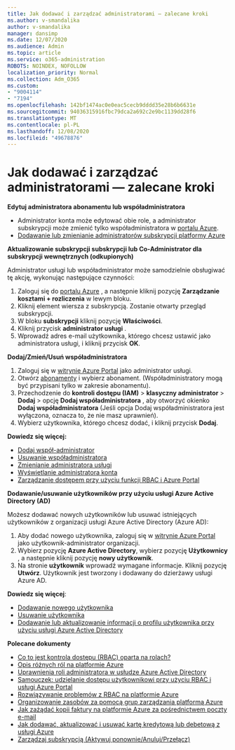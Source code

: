 ```yaml
---
title: Jak dodawać i zarządzać administratorami — zalecane kroki
ms.author: v-smandalika
author: v-smandalika
manager: dansimp
ms.date: 12/07/2020
ms.audience: Admin
ms.topic: article
ms.service: o365-administration
ROBOTS: NOINDEX, NOFOLLOW
localization_priority: Normal
ms.collection: Adm_O365
ms.custom:
- "9004114"
- "7194"
ms.openlocfilehash: 142bf1474ac0e0eac5cecb9dddd35e28b6b6631e
ms.sourcegitcommit: 94036315916fbc79dca2a692c2e9bc1139dd28f6
ms.translationtype: MT
ms.contentlocale: pl-PL
ms.lasthandoff: 12/08/2020
ms.locfileid: "49678876"
---
```

# <a name="how-to-add-and-manage-adminstrators---recommended-steps"></a>Jak dodawać i zarządzać administratorami — zalecane kroki

**Edytuj administratora abonamentu lub współadministratora**

- Administrator konta może edytować obie role, a administrator subskrypcji może zmienić tylko współadministratora w [portalu Azure](https://ms.portal.azure.com/#home).
- [Dodawanie lub zmienianie administratorów subskrypcji platformy Azure](https://docs.microsoft.com/azure/cost-management-billing/manage/add-change-subscription-administrator)

**Aktualizowanie subskrypcji subskrypcji lub Co-Administrator dla subskrypcji wewnętrznych (odkupionych)**

Administrator usługi lub współadministrator może samodzielnie obsługiwać tę akcję, wykonując następujące czynności:

1. Zaloguj się do [portalu Azure](https://ms.portal.azure.com/#home) , a następnie kliknij pozycję **Zarządzanie kosztami + rozliczenia** w lewym bloku.
2. Kliknij element wiersza z subskrypcją. Zostanie otwarty przegląd subskrypcji.
3. W bloku **subskrypcji** kliknij pozycję **Właściwości**. 
4. Kliknij przycisk **administrator usługi** .
5. Wprowadź adres e-mail użytkownika, którego chcesz ustawić jako administratora usługi, i kliknij przycisk **OK**.

**Dodaj/Zmień/Usuń współadministratora**

1. Zaloguj się w [witrynie Azure Portal](https://ms.portal.azure.com/#home) jako administrator usługi.
2. Otwórz [abonamenty](https://ms.portal.azure.com/#blade/Microsoft_Azure_Billing/SubscriptionsBlade) i wybierz abonament. (Współadministratory mogą być przypisani tylko w zakresie abonamentu).
3. Przechodzenie do **kontroli dostępu (IAM)**  >  **klasyczny administrator**  >  **Dodaj**  >  opcję **Dodaj współadministratora** , aby otworzyć okienko **Dodaj współadministratora** (Jeśli opcja Dodaj współadministratora jest wyłączona, oznacza to, że nie masz uprawnień).
4. Wybierz użytkownika, którego chcesz dodać, i kliknij przycisk **Dodaj**.

**Dowiedz się więcej:**
- [Dodaj współ-administrator](https://docs.microsoft.com/azure/role-based-access-control/classic-administrators)
- [Usuwanie współadministratora](https://docs.microsoft.com/azure/role-based-access-control/classic-administrators)
- [Zmienianie administratora usługi](https://docs.microsoft.com/azure/role-based-access-control/classic-administrators)
- [Wyświetlanie administratora konta](https://docs.microsoft.com/azure/role-based-access-control/classic-administrators)
- [Zarządzanie dostępem przy użyciu funkcji RBAC i Azure Portal](https://docs.microsoft.com/azure/role-based-access-control/role-assignments-portal)

**Dodawanie/usuwanie użytkowników przy użyciu usługi Azure Active Directory (AD)**

Możesz dodawać nowych użytkowników lub usuwać istniejących użytkowników z organizacji usługi Azure Active Directory (Azure AD):

1. Aby dodać nowego użytkownika, zaloguj się w [witrynie Azure Portal](https://ms.portal.azure.com/#home) jako użytkownik-administrator organizacji.
2. Wybierz pozycję **Azure Active Directory**, wybierz pozycję **Użytkownicy** , a następnie kliknij pozycję **nowy użytkownik**.
3. Na stronie **użytkownik** wprowadź wymagane informacje. Kliknij pozycję **Utwórz**. Użytkownik jest tworzony i dodawany do dzierżawy usługi Azure AD.

**Dowiedz się więcej**:

- [Dodawanie nowego użytkownika](https://docs.microsoft.com/azure/active-directory/fundamentals/add-users-azure-active-directory)
- [Usuwanie użytkownika](https://docs.microsoft.com/azure/active-directory/fundamentals/add-users-azure-active-directory)
- [Dodawanie lub aktualizowanie informacji o profilu użytkownika przy użyciu usługi Azure Active Directory](https://docs.microsoft.com/azure/active-directory/fundamentals/active-directory-users-profile-azure-portal)

**Polecane dokumenty**

- [Co to jest kontrola dostępu (RBAC) oparta na rolach?](https://docs.microsoft.com/azure/role-based-access-control/overview)
- [Opis różnych ról na platformie Azure](https://docs.microsoft.com/azure/role-based-access-control/rbac-and-directory-admin-roles)
- [Uprawnienia roli administratora w usłudze Azure Active Directory](https://docs.microsoft.com/azure/active-directory/roles/permissions-reference)
- [Samouczek: udzielanie dostępu użytkownikowi przy użyciu RBAC i usługi Azure Portal](https://docs.microsoft.com/azure/role-based-access-control/quickstart-assign-role-user-portal)
- [Rozwiązywanie problemów z RBAC na platformie Azure](https://docs.microsoft.com/azure/role-based-access-control/troubleshooting)
- [Organizowanie zasobów za pomocą grup zarządzania platformą Azure](https://docs.microsoft.com/azure/governance/management-groups/overview)
- [Jak zażądać kopii faktury na platformie Azure za pośrednictwem poczty e-mail](https://azure.microsoft.com/en-us/blog/azure-email-invoices/)
- [Jak dodawać, aktualizować i usuwać kartę kredytową lub debetową z usługi Azure](https://docs.microsoft.com/azure/cost-management-billing/manage/change-credit-card)
- [Zarządzaj subskrypcją (Aktywuj ponownie/Anuluj/Przełącz)](https://docs.microsoft.com/azure/cost-management-billing/manage/subscription-disabled)



